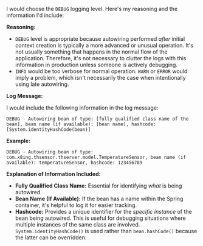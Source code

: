I would choose the `DEBUG` logging level. Here's my reasoning and the information I'd include:

**Reasoning:**

*   `DEBUG` level is appropriate because autowiring performed *after* initial context creation is typically a more advanced or unusual operation. It's not usually something that happens in the normal flow of the application. Therefore, it's not necessary to clutter the logs with this information in production unless someone is actively debugging.
*   `INFO` would be too verbose for normal operation. `WARN` or `ERROR` would imply a problem, which isn't necessarily the case when intentionally using late autowiring.

**Log Message:**

I would include the following information in the log message:

```
DEBUG - Autowiring bean of type: [fully qualified class name of the bean], bean name (if available): [bean name], hashcode: [System.identityHashCode(bean)]
```

**Example:**

```
DEBUG - Autowiring bean of type: com.x8ing.thsensor.thserver.model.TemperatureSensor, bean name (if available): temperatureSensor, hashcode: 123456789
```

**Explanation of Information Included:**

*   **Fully Qualified Class Name:**  Essential for identifying *what* is being autowired.
*   **Bean Name (If Available):**  If the bean has a name within the Spring container, it's helpful to log it for easier tracking.
*   **Hashcode:**  Provides a unique identifier for the *specific instance* of the bean being autowired. This is useful for debugging situations where multiple instances of the same class are involved.  `System.identityHashCode()` is used rather than `bean.hashCode()` because the latter can be overridden.